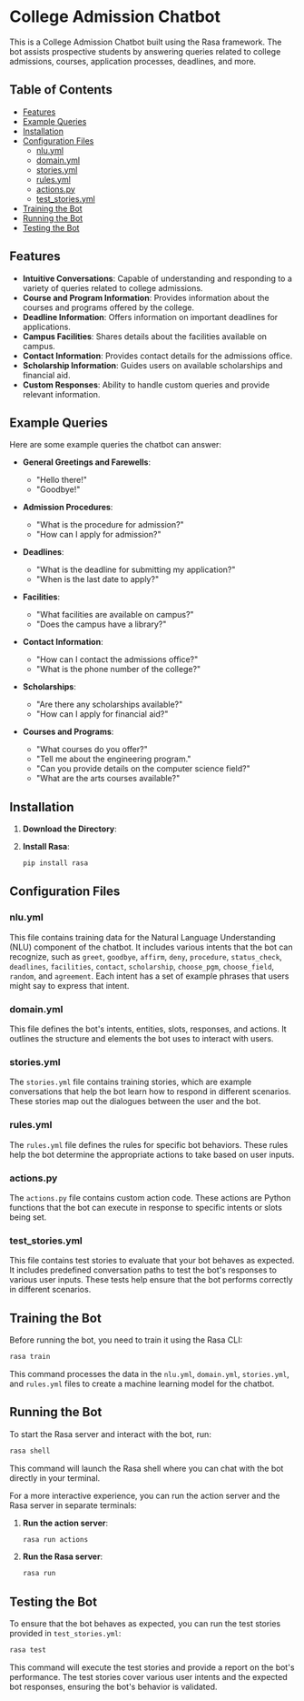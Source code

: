 # College Admission Chatbot

This is a College Admission Chatbot built using the Rasa framework. The bot assists prospective students by answering queries related to college admissions, courses, application processes, deadlines, and more.

## Table of Contents

- [Features](#features)
- [Example Queries](#example-queries)
- [Installation](#installation)
- [Configuration Files](#configuration-files)
  - [nlu.yml](#nluyml)
  - [domain.yml](#domainyml)
  - [stories.yml](#storiesyml)
  - [rules.yml](#rulesyml)
  - [actions.py](#actionspy)
  - [test_stories.yml](#test_storiesyml)
- [Training the Bot](#training-the-bot)
- [Running the Bot](#running-the-bot)
- [Testing the Bot](#testing-the-bot)


## Features

- **Intuitive Conversations**: Capable of understanding and responding to a variety of queries related to college admissions.
- **Course and Program Information**: Provides information about the courses and programs offered by the college.
- **Deadline Information**: Offers information on important deadlines for applications.
- **Campus Facilities**: Shares details about the facilities available on campus.
- **Contact Information**: Provides contact details for the admissions office.
- **Scholarship Information**: Guides users on available scholarships and financial aid.
- **Custom Responses**: Ability to handle custom queries and provide relevant information.

## Example Queries

Here are some example queries the chatbot can answer:

- **General Greetings and Farewells**:
  - "Hello there!"
  - "Goodbye!"
  
- **Admission Procedures**:
  - "What is the procedure for admission?"
  - "How can I apply for admission?"
  
- **Deadlines**:
  - "What is the deadline for submitting my application?"
  - "When is the last date to apply?"
  
- **Facilities**:
  - "What facilities are available on campus?"
  - "Does the campus have a library?"
  
- **Contact Information**:
  - "How can I contact the admissions office?"
  - "What is the phone number of the college?"
  
- **Scholarships**:
  - "Are there any scholarships available?"
  - "How can I apply for financial aid?"

- **Courses and Programs**:
  - "What courses do you offer?"
  - "Tell me about the engineering program."
  - "Can you provide details on the computer science field?"
  - "What are the arts courses available?"


## Installation

1. **Download the Directory**:

2. **Install Rasa**:
   ```bash
   pip install rasa
   ```

## Configuration Files

### nlu.yml

This file contains training data for the Natural Language Understanding (NLU) component of the chatbot. It includes various intents that the bot can recognize, such as `greet`, `goodbye`, `affirm`, `deny`, `procedure`, `status_check`, `deadlines`, `facilities`, `contact`, `scholarship`, `choose_pgm`, `choose_field`, `random`, and `agreement`. Each intent has a set of example phrases that users might say to express that intent.

### domain.yml

This file defines the bot's intents, entities, slots, responses, and actions. It outlines the structure and elements the bot uses to interact with users.

### stories.yml

The `stories.yml` file contains training stories, which are example conversations that help the bot learn how to respond in different scenarios. These stories map out the dialogues between the user and the bot.

### rules.yml

The `rules.yml` file defines the rules for specific bot behaviors. These rules help the bot determine the appropriate actions to take based on user inputs.

### actions.py

The `actions.py` file contains custom action code. These actions are Python functions that the bot can execute in response to specific intents or slots being set.

### test_stories.yml

This file contains test stories to evaluate that your bot behaves as expected. It includes predefined conversation paths to test the bot's responses to various user inputs. These tests help ensure that the bot performs correctly in different scenarios.

## Training the Bot

Before running the bot, you need to train it using the Rasa CLI:

```bash
rasa train
```

This command processes the data in the `nlu.yml`, `domain.yml`, `stories.yml`, and `rules.yml` files to create a machine learning model for the chatbot.

## Running the Bot

To start the Rasa server and interact with the bot, run:

```bash
rasa shell
```

This command will launch the Rasa shell where you can chat with the bot directly in your terminal.

For a more interactive experience, you can run the action server and the Rasa server in separate terminals:

1. **Run the action server**:
   ```bash
   rasa run actions
   ```

2. **Run the Rasa server**:
   ```bash
   rasa run
   ```

## Testing the Bot

To ensure that the bot behaves as expected, you can run the test stories provided in `test_stories.yml`:

```bash
rasa test
```

This command will execute the test stories and provide a report on the bot's performance. The test stories cover various user intents and the expected bot responses, ensuring the bot's behavior is validated.
